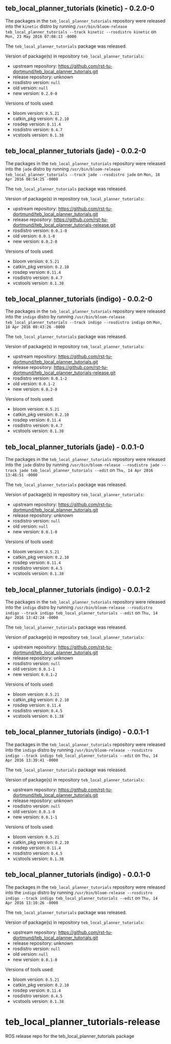 ## teb_local_planner_tutorials (kinetic) - 0.2.0-0

The packages in the `teb_local_planner_tutorials` repository were released into the `kinetic` distro by running `/usr/bin/bloom-release teb_local_planner_tutorials --track kinetic --rosdistro kinetic` on `Mon, 23 May 2016 07:08:13 -0000`

The `teb_local_planner_tutorials` package was released.

Version of package(s) in repository `teb_local_planner_tutorials`:

- upstream repository: https://github.com/rst-tu-dortmund/teb_local_planner_tutorials.git
- release repository: unknown
- rosdistro version: `null`
- old version: `null`
- new version: `0.2.0-0`

Versions of tools used:

- bloom version: `0.5.21`
- catkin_pkg version: `0.2.10`
- rosdep version: `0.11.4`
- rosdistro version: `0.4.7`
- vcstools version: `0.1.38`


## teb_local_planner_tutorials (jade) - 0.0.2-0

The packages in the `teb_local_planner_tutorials` repository were released into the `jade` distro by running `/usr/bin/bloom-release teb_local_planner_tutorials --track jade --rosdistro jade` on `Mon, 18 Apr 2016 08:54:25 -0000`

The `teb_local_planner_tutorials` package was released.

Version of package(s) in repository `teb_local_planner_tutorials`:

- upstream repository: https://github.com/rst-tu-dortmund/teb_local_planner_tutorials.git
- release repository: https://github.com/rst-tu-dortmund/teb_local_planner_tutorials-release.git
- rosdistro version: `0.0.1-0`
- old version: `0.0.1-0`
- new version: `0.0.2-0`

Versions of tools used:

- bloom version: `0.5.21`
- catkin_pkg version: `0.2.10`
- rosdep version: `0.11.4`
- rosdistro version: `0.4.7`
- vcstools version: `0.1.38`


## teb_local_planner_tutorials (indigo) - 0.0.2-0

The packages in the `teb_local_planner_tutorials` repository were released into the `indigo` distro by running `/usr/bin/bloom-release teb_local_planner_tutorials --track indigo --rosdistro indigo` on `Mon, 18 Apr 2016 08:43:26 -0000`

The `teb_local_planner_tutorials` package was released.

Version of package(s) in repository `teb_local_planner_tutorials`:

- upstream repository: https://github.com/rst-tu-dortmund/teb_local_planner_tutorials.git
- release repository: https://github.com/rst-tu-dortmund/teb_local_planner_tutorials-release.git
- rosdistro version: `0.0.1-2`
- old version: `0.0.1-2`
- new version: `0.0.2-0`

Versions of tools used:

- bloom version: `0.5.21`
- catkin_pkg version: `0.2.10`
- rosdep version: `0.11.4`
- rosdistro version: `0.4.7`
- vcstools version: `0.1.38`


## teb_local_planner_tutorials (jade) - 0.0.1-0

The packages in the `teb_local_planner_tutorials` repository were released into the `jade` distro by running `/usr/bin/bloom-release --rosdistro jade --track jade teb_local_planner_tutorials --edit` on `Thu, 14 Apr 2016 13:46:51 -0000`

The `teb_local_planner_tutorials` package was released.

Version of package(s) in repository `teb_local_planner_tutorials`:

- upstream repository: https://github.com/rst-tu-dortmund/teb_local_planner_tutorials.git
- release repository: unknown
- rosdistro version: `null`
- old version: `null`
- new version: `0.0.1-0`

Versions of tools used:

- bloom version: `0.5.21`
- catkin_pkg version: `0.2.10`
- rosdep version: `0.11.4`
- rosdistro version: `0.4.5`
- vcstools version: `0.1.38`


## teb_local_planner_tutorials (indigo) - 0.0.1-2

The packages in the `teb_local_planner_tutorials` repository were released into the `indigo` distro by running `/usr/bin/bloom-release --rosdistro indigo --track indigo teb_local_planner_tutorials --edit` on `Thu, 14 Apr 2016 13:42:24 -0000`

The `teb_local_planner_tutorials` package was released.

Version of package(s) in repository `teb_local_planner_tutorials`:

- upstream repository: https://github.com/rst-tu-dortmund/teb_local_planner_tutorials.git
- release repository: unknown
- rosdistro version: `null`
- old version: `0.0.1-1`
- new version: `0.0.1-2`

Versions of tools used:

- bloom version: `0.5.21`
- catkin_pkg version: `0.2.10`
- rosdep version: `0.11.4`
- rosdistro version: `0.4.5`
- vcstools version: `0.1.38`


## teb_local_planner_tutorials (indigo) - 0.0.1-1

The packages in the `teb_local_planner_tutorials` repository were released into the `indigo` distro by running `/usr/bin/bloom-release --rosdistro indigo --track indigo teb_local_planner_tutorials --edit` on `Thu, 14 Apr 2016 13:39:41 -0000`

The `teb_local_planner_tutorials` package was released.

Version of package(s) in repository `teb_local_planner_tutorials`:

- upstream repository: https://github.com/rst-tu-dortmund/teb_local_planner_tutorials.git
- release repository: unknown
- rosdistro version: `null`
- old version: `0.0.1-0`
- new version: `0.0.1-1`

Versions of tools used:

- bloom version: `0.5.21`
- catkin_pkg version: `0.2.10`
- rosdep version: `0.11.4`
- rosdistro version: `0.4.5`
- vcstools version: `0.1.38`


## teb_local_planner_tutorials (indigo) - 0.0.1-0

The packages in the `teb_local_planner_tutorials` repository were released into the `indigo` distro by running `/usr/bin/bloom-release --rosdistro indigo --track indigo teb_local_planner_tutorials --edit` on `Thu, 14 Apr 2016 13:10:26 -0000`

The `teb_local_planner_tutorials` package was released.

Version of package(s) in repository `teb_local_planner_tutorials`:

- upstream repository: https://github.com/rst-tu-dortmund/teb_local_planner_tutorials.git
- release repository: unknown
- rosdistro version: `null`
- old version: `null`
- new version: `0.0.1-0`

Versions of tools used:

- bloom version: `0.5.21`
- catkin_pkg version: `0.2.10`
- rosdep version: `0.11.4`
- rosdistro version: `0.4.5`
- vcstools version: `0.1.38`


# teb_local_planner_tutorials-release
ROS release repo for the teb_local_planner_tutorials package
